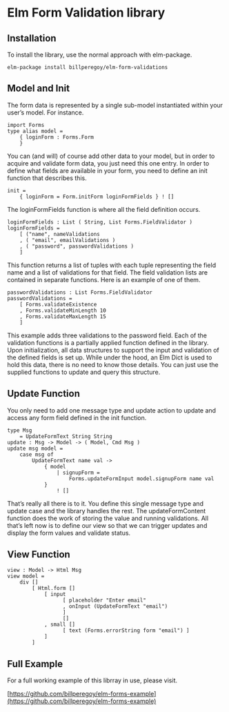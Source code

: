 # Elm Form Validation library

## Installation
To install the library, use the normal approach with elm-package.

```
elm-package install billperegoy/elm-form-validations
```

## Model and Init
The form data is represented by a single sub-model instantiated within your user’s model. For instance.

```
import Forms
type alias model =
    { loginForm : Forms.Form
    }
```

You can (and will) of course add other data to your model, but in order to acquire and validate form data, you just need this one entry.
In order to define what fields are available in your form, you need to define an init function that describes this.

```
init =
    { loginForm = Form.initForm loginFormFields } ! []
```

The loginFormFields function is where all the field definition occurs. 

```
loginFormFields : List ( String, List Forms.FieldValidator )
loginFormFields =
    [ ("name", nameValidations
    , ( "email", emailValidations )
    , ( "password", passwordValidations )
    ]
```

This function returns a list of tuples with each tuple representing the field name and a list of validations for that field. The field validation lists are contained in separate functions. Here is an example of one of them.

```
passwordValidations : List Forms.FieldValidator
passwordValidations =
    [ Forms.validateExistence
    , Forms.validateMinLength 10
    , Forms.validateMaxLength 15
    ]
```

This example adds three validations to the password field. Each of the validation functions is a partially applied function defined in the library.
Upon initialization, all data structures to support the input and validation of the defined fields is set up. While under the hood, an Elm Dict is used to hold this data, there is no need to know those details. You can just use the supplied functions to update and query this structure.
## Update Function
You only need to add one message type and update action to update and access any form field defined in the init function.

```
type Msg
    = UpdateFormText String String
update : Msg -> Model -> ( Model, Cmd Msg )
update msg model =
    case msg of
        UpdateFormText name val ->
            { model
                | signupForm =
                    Forms.updateFormInput model.signupForm name val
            }
                ! []
```

That’s really all there is to it. You define this single message type and update case and the library handles the rest. The updateFormContent function does the work of storing the value and running validations. All that’s left now is to define our view so that we can trigger updates and display the form values and validate status.

## View Function

```
view : Model -> Html Msg
view model =
    div []
        [ Html.form []
            [ input
                  [ placeholder "Enter email"
                  , onInput (UpdateFormText "email")
                  ]
                  []
            , small []
                  [ text (Forms.errorString form "email") ]
            ]
        ]
```

## Full Example
For a full working example of this librray in use, please visit.

[https://github.com/billperegoy/elm-forms-example](https://github.com/billperegoy/elm-forms-example)



